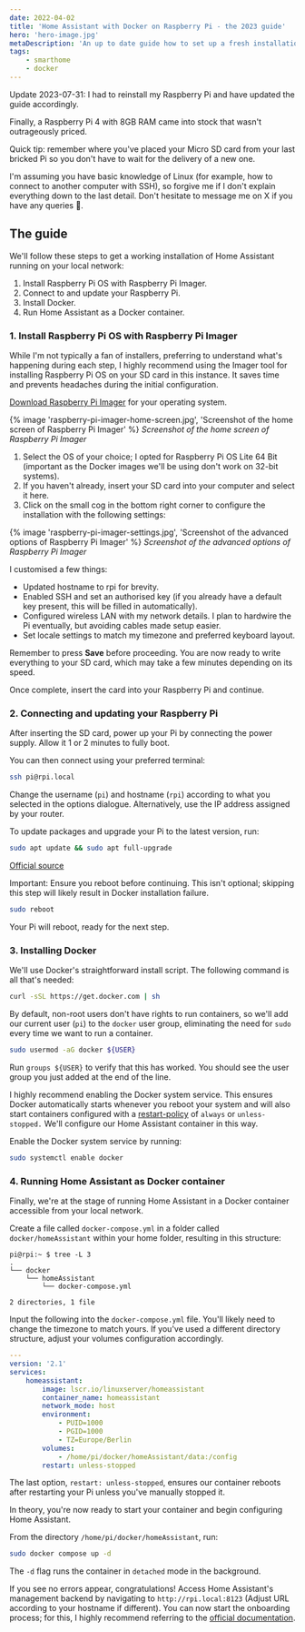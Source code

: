 ```yaml
---
date: 2022-04-02
title: 'Home Assistant with Docker on Raspberry Pi - the 2023 guide'
hero: 'hero-image.jpg'
metaDescription: 'An up to date guide how to set up a fresh installation of Home Assistant with Docker'
tags:
    - smarthome
    - docker
---
```


Update 2023-07-31: I had to reinstall my Raspberry Pi and have updated the guide accordingly.

Finally, a Raspberry Pi 4 with 8GB RAM came into stock that wasn't outrageously priced.

Quick tip: remember where you've placed your Micro SD card from your last bricked Pi so you don't have to wait for the delivery of a new one.

I'm assuming you have basic knowledge of Linux (for example, how to connect to another computer with SSH), so forgive me if I don't explain everything down to the last detail. Don't hesitate to message me on X if you have any queries 🙂.

## The guide

We'll follow these steps to get a working installation of Home Assistant running on your local network:

1. Install Raspberry Pi OS with Raspberry Pi Imager.
2. Connect to and update your Raspberry Pi.
3. Install Docker.
4. Run Home Assistant as a Docker container.

### 1. Install Raspberry Pi OS with Raspberry Pi Imager

While I'm not typically a fan of installers, preferring to understand what's happening during each step, I highly recommend using the Imager tool for installing Raspberry Pi OS on your SD card in this instance. It saves time and prevents headaches during the initial configuration.

[Download Raspberry Pi Imager](https://www.raspberrypi.com/software/) for your operating system.

{% image 'raspberry-pi-imager-home-screen.jpg', 'Screenshot of the home screen of Raspberry Pi Imager' %}
_Screenshot of the home screen of Raspberry Pi Imager_

1. Select the OS of your choice; I opted for Raspberry Pi OS Lite 64 Bit (important as the Docker images we'll be using don't work on 32-bit systems).
2. If you haven't already, insert your SD card into your computer and select it here.
3. Click on the small cog in the bottom right corner to configure the installation with the following settings:

{% image 'raspberry-pi-imager-settings.jpg', 'Screenshot of the advanced options of Raspberry Pi Imager' %}
_Screenshot of the advanced options of Raspberry Pi Imager_

I customised a few things:

-   Updated hostname to rpi for brevity.
-   Enabled SSH and set an authorised key (if you already have a default key present, this will be filled in automatically).
-   Configured wireless LAN with my network details. I plan to hardwire the Pi eventually, but avoiding cables made setup easier.
-   Set locale settings to match my timezone and preferred keyboard layout.

Remember to press **Save** before proceeding. You are now ready to write everything to your SD card, which may take a few minutes depending on its speed.

Once complete, insert the card into your Raspberry Pi and continue.

### 2. Connecting and updating your Raspberry Pi

After inserting the SD card, power up your Pi by connecting the power supply. Allow it 1 or 2 minutes to fully boot.

You can then connect using your preferred terminal:

```sh
ssh pi@rpi.local
```

Change the username (`pi`) and hostname (`rpi`) according to what you selected in the options dialogue. Alternatively, use the IP address assigned by your router.

To update packages and upgrade your Pi to the latest version, run:

```sh
sudo apt update && sudo apt full-upgrade
```

[Official source](https://www.raspberrypi.com/documentation/computers/os.html#updating-and-upgrading-raspberry-pi-os)

Important: Ensure you reboot before continuing. This isn't optional; skipping this step will likely result in Docker installation failure.

```sh
sudo reboot
```

Your Pi will reboot, ready for the next step.

### 3. Installing Docker

We'll use Docker's straightforward install script. The following command is all that's needed:

```sh
curl -sSL https://get.docker.com | sh
```

By default, non-root users don't have rights to run containers, so we'll add our current user (`pi`) to the `docker` user group, eliminating the need for `sudo` every time we want to run a container.

```sh
sudo usermod -aG docker ${USER}
```

Run `groups ${USER}` to verify that this has worked. You should see the user group you just added at the end of the line.

I highly recommend enabling the Docker system service. This ensures Docker automatically starts whenever you reboot your system and will also start containers configured with a [restart-policy](https://docs.docker.com/compose/compose-file/#restart) of `always` or `unless-stopped.` We'll configure our Home Assistant container in this way.

Enable the Docker system service by running:

```sh
sudo systemctl enable docker
```

### 4. Running Home Assistant as Docker container

Finally, we're at the stage of running Home Assistant in a Docker container accessible from your local network.

Create a file called `docker-compose.yml` in a folder called `docker/homeAssistant` within your home folder, resulting in this structure:

```
pi@rpi:~ $ tree -L 3
.
└── docker
    └── homeAssistant
        └── docker-compose.yml

2 directories, 1 file
```

Input the following into the `docker-compose.yml` file. You'll likely need to change the timezone to match yours. If you've used a different directory structure, adjust your volumes configuration accordingly.

```yaml
---
version: '2.1'
services:
    homeassistant:
        image: lscr.io/linuxserver/homeassistant
        container_name: homeassistant
        network_mode: host
        environment:
            - PUID=1000
            - PGID=1000
            - TZ=Europe/Berlin
        volumes:
            - /home/pi/docker/homeAssistant/data:/config
        restart: unless-stopped
```

The last option, `restart: unless-stopped`, ensures our container reboots after restarting your Pi unless you've manually stopped it.

In theory, you're now ready to start your container and begin configuring Home Assistant.

From the directory `/home/pi/docker/homeAssistant`, run:

```sh
sudo docker compose up -d
```

The `-d` flag runs the container in `detached` mode in the background.

If you see no errors appear, congratulations! Access Home Assistant's management backend by navigating to `http://rpi.local:8123` (Adjust URL according to your hostname if different). You can now start the onboarding process; for this, I highly recommend referring to the [official documentation](https://www.home-assistant.io/getting-started/onboarding).
